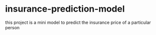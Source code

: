 # insurance-prediction-model
this project is a mini model to predict the insurance price of a particular person
